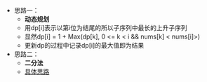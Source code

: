 - 思路一：
  - __动态规划__
  - 用dp[i]表示以第i位为结尾的所以子序列中最长的上升子序列
  - 显然dp[i] = 1 + Max(dp[k], 0 <= k < i && nums[k] < nums[i]>) 
  - 更新dp的过程中记录dp[i]的最大值即为结果
- 思路二：
  - __二分法__
  - [具体思路](https://leetcode-cn.com/problems/longest-increasing-subsequence/solution/dong-tai-gui-hua-she-ji-fang-fa-zhi-pai-you-xi-jia/)